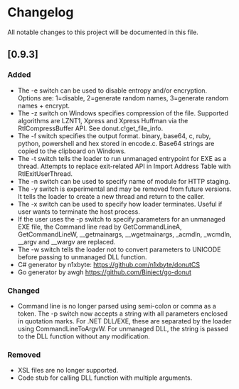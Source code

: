 # Changelog
All notable changes to this project will be documented in this file.

## [0.9.3]

### Added

* The -e switch can be used to disable entropy and/or encryption. Options are: 1=disable, 2=generate random names, 3=generate random names + encrypt.
* The -z switch on Windows specifies compression of the file. Supported algorithms are LZNT1, Xpress and Xpress Huffman via the RtlCompressBuffer API. See donut.c!get_file_info.
* The -f switch specifies the output format. 
  binary, base64, c, ruby, python, powershell and hex stored in encode.c. Base64 strings are copied to the clipboard on Windows.
* The -t switch tells the loader to run unmanaged entrypoint for EXE as a thread. Attempts to replace exit-related API in Import Address Table with RtlExitUserThread.
* The -n switch can be used to specify name of module for HTTP staging.
* The -y switch is experimental and may be removed from future versions. It tells the loader to create a new thread and return to the caller.
* The -x switch can be used to specify how loader terminates. Useful if user wants to terminate the host process.
* If the user uses the -p switch to specify parameters for an unmanaged EXE file, the Command line read by GetCommandLineA, GetCommandLineW, __getmainargs, __wgetmainargs, _acmdln, _wcmdln, __argv and __wargv are replaced.
* The -w switch tells the loader not to convert parameters to UNICODE before passing to unmanaged DLL function.
* C# generator by n1xbyte: https://github.com/n1xbyte/donutCS
* Go generator by awgh https://github.com/Binject/go-donut

### Changed

* Command line is no longer parsed using semi-colon or comma as a token. The -p switch now accepts a string with all parameters enclosed in quotation marks. For .NET DLL/EXE, these are separated by the loader using CommandLineToArgvW. For unmanaged DLL, the string is passed to the DLL function without any modification.

### Removed

* XSL files are no longer supported.
* Code stub for calling DLL function with multiple arguments.
